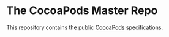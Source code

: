 # The CocoaPods Master Repo

This repository contains the public [CocoaPods](https://github.com/ruixiaoguo/MySpecs.git) specifications.


